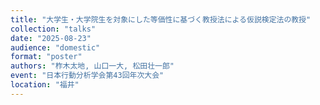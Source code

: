 ```yaml
---
title: "⼤学⽣・⼤学院⽣を対象にした等価性に基づく教授法による仮説検定法の教授"
collection: "talks"
date: "2025-08-23"
audience: "domestic"
format: "poster"
authors: "柞木太地, 山口一大, 松田壮一郎"
event: "日本行動分析学会第43回年次大会"
location: "福井"
---
```

